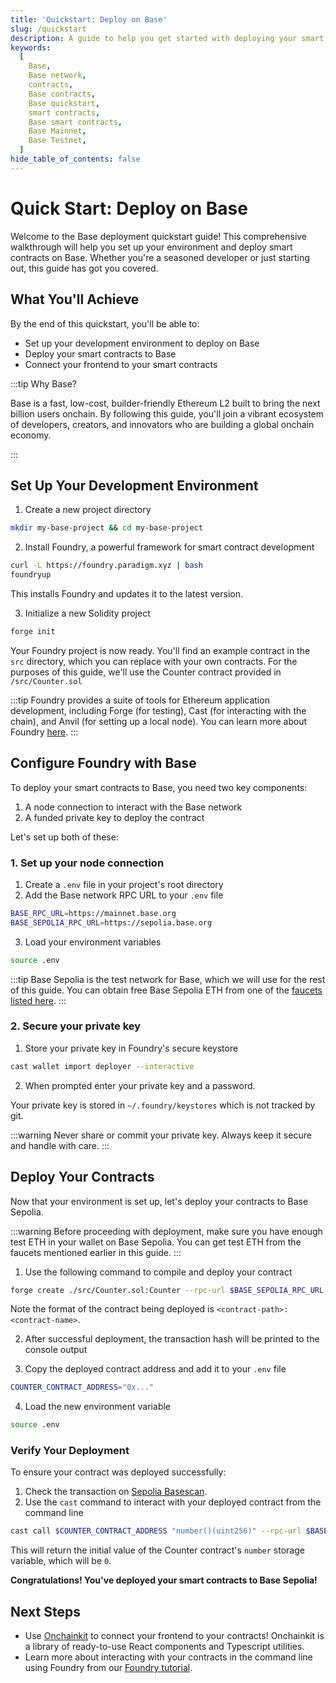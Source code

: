 ```yaml
---
title: 'Quickstart: Deploy on Base'
slug: /quickstart
description: A guide to help you get started with deploying your smart contracts on Base.
keywords:
  [
    Base,
    Base network,
    contracts,
    Base contracts,
    Base quickstart,
    smart contracts,
    Base smart contracts,
    Base Mainnet,
    Base Testnet,
  ]
hide_table_of_contents: false
---
```


# Quick Start: Deploy on Base

Welcome to the Base deployment quickstart guide! This comprehensive walkthrough will help you set up your environment and deploy smart contracts on Base. Whether you're a seasoned developer or just starting out, this guide has got you covered.

## What You'll Achieve

By the end of this quickstart, you'll be able to:

- Set up your development environment to deploy on Base
- Deploy your smart contracts to Base
- Connect your frontend to your smart contracts

:::tip Why Base?

Base is a fast, low-cost, builder-friendly Ethereum L2 built to bring the next billion users onchain. By following this guide, you'll join a vibrant ecosystem of developers, creators, and innovators who are building a global onchain economy.

:::

## Set Up Your Development Environment

1. Create a new project directory

```bash
mkdir my-base-project && cd my-base-project
```

2. Install Foundry, a powerful framework for smart contract development

```bash
curl -L https://foundry.paradigm.xyz | bash
foundryup
```

This installs Foundry and updates it to the latest version.

3. Initialize a new Solidity project

```bash
forge init
```

Your Foundry project is now ready. You'll find an example contract in the `src` directory, which you can replace with your own contracts. For the purposes of this guide, we'll use the Counter contract provided in `/src/Counter.sol`

:::tip
Foundry provides a suite of tools for Ethereum application development, including Forge (for testing), Cast (for interacting with the chain), and Anvil (for setting up a local node). You can learn more about Foundry [here](https://book.getfoundry.sh/).
:::

## Configure Foundry with Base

To deploy your smart contracts to Base, you need two key components:

1. A node connection to interact with the Base network
2. A funded private key to deploy the contract

Let's set up both of these:

### 1. Set up your node connection

1. Create a `.env` file in your project's root directory
2. Add the Base network RPC URL to your `.env` file

```bash
BASE_RPC_URL=https://mainnet.base.org
BASE_SEPOLIA_RPC_URL=https://sepolia.base.org
```

3. Load your environment variables

```bash
source .env
```

:::tip
Base Sepolia is the test network for Base, which we will use for the rest of this guide. You can obtain free Base Sepolia ETH from one of the [faucets listed here](/docs/tools/network-faucets).
:::

### 2. Secure your private key

1. Store your private key in Foundry's secure keystore

```bash
cast wallet import deployer --interactive
```

2. When prompted enter your private key and a password.

Your private key is stored in `~/.foundry/keystores` which is not tracked by git.

:::warning
Never share or commit your private key. Always keep it secure and handle with care.
:::

## Deploy Your Contracts

Now that your environment is set up, let's deploy your contracts to Base Sepolia.

:::warning
Before proceeding with deployment, make sure you have enough test ETH in your wallet on Base Sepolia. You can get test ETH from the faucets mentioned earlier in this guide.
:::

1. Use the following command to compile and deploy your contract

```bash
forge create ./src/Counter.sol:Counter --rpc-url $BASE_SEPOLIA_RPC_URL --account deployer
```

Note the format of the contract being deployed is `<contract-path>:<contract-name>`.

2. After successful deployment, the transaction hash will be printed to the console output

3. Copy the deployed contract address and add it to your `.env` file

```bash
COUNTER_CONTRACT_ADDRESS="0x..."
```

4. Load the new environment variable

```bash
source .env
```

### Verify Your Deployment

To ensure your contract was deployed successfully:

1. Check the transaction on [Sepolia Basescan](https://sepolia.basescan.org/).
2. Use the `cast` command to interact with your deployed contract from the command line

```bash
cast call $COUNTER_CONTRACT_ADDRESS "number()(uint256)" --rpc-url $BASE_SEPOLIA_RPC_URL
```

This will return the initial value of the Counter contract's `number` storage variable, which will be `0`.

**Congratulations! You've deployed your smart contracts to Base Sepolia!**

## Next Steps

- Use [Onchainkit](https://onchainkit.com) to connect your frontend to your contracts! Onchainkit is a library of ready-to-use React components and Typescript utilities.
- Learn more about interacting with your contracts in the command line using Foundry from our [Foundry tutorial](/tutorials/deploy-with-foundry).

<br/>
<br/>
<br/>
<br/>
